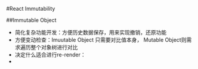 #React Immutability

##Immutable Object

+ 简化复杂功能开发：方便历史数据保存，用来实现撤销，还原功能
+ 方便变动检查：Imuutable Object 只需要对比值本身， Mutable Object则需求遍历整个对象树进行对比
+ 决定什么适合进行re-render：
+ 
